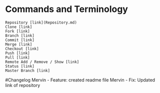 
# Commands and Terminology
    Repository [link](Repository.md)
    Clone [link]
    Fork [link]
    Branch [link]
    Commit [link]
    Merge [link]
    Checkout [link]
    Push [link]
    Pull [link]
    Remote Add / Remove / Show [link]
    Status [link]
    Master Branch [link]




#Changelog
Mervin - Feature: created readme file
Mervin - Fix: Updated link of repository